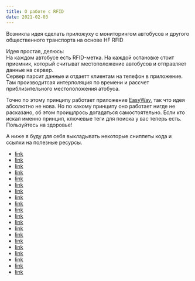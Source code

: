 ```yaml
---
title: О работе с RFID
date: 2021-02-03
---
```


Возникла идея сделать приложуху с мониторингом автобусов и другого общественного транспорта на основе HF RFID

Идея простая, делюсь:  
На каждом автобусе есть RFID-метка. На каждой остановке стоит приемник, который считыват местоположение автобусов и отправляет данные на сервер.  
Сервер парсит данные и отдаетт клиентам на телефон в приложение. Там производитсая интерполяция по времени и рассчет приблизительного местоположения атобуса.

Точно по этому принципу работает приложение [EasyWay](https://play.google.com/store/apps/details?id=com.eway), так что идея абсолютно не нова. Но по какому принципу оно работает нигде не расказано, об этом проищлрось догадаться самостоятельно. Если кто искал именно принцип, ключевые теги для поиска у вас теперь есть. Пользуйтесь на здоровье!

А ниже я буду для себя выкладывать некоторые сниппеты кода и ссылки на полезные ресурсы.

* [link](#)
* [link](#)
* [link](#)
* [link](#)
* [link](#)
* [link](#)
* [link](#)
* [link](#)
* [link](#)
* [link](#)
* [link](#)
* [link](#)
* [link](#)
* [link](#)
* [link](#)
* [link](#)
* [link](#)
* [link](#)
* [link](#)
* [link](#)
